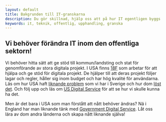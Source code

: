 ```yaml
---
layout: default
title: Bakgrunden till IT-granskarna
description: Du gör skillnad, hjälp oss att på hur IT egentligen byggs is Sverige.
keywords: it, teknik, offentlig, upphandling, granska
---
```


 <section id="promo" class="promo section offset-header">
        <div class="container text-center">
        <h1 class="title tips">Vi behöver förändra IT inom den offentliga sektorn!</h1>
        </div>
    </section>

<section id="about" class="about section">
    <div class="container">
    <p>Vi behöver hitta sätt att ge stöd till kommun/landsting och stat för genomförande av stora digitala projekt. I USA finns <a href="https://18f.gsa.gov/">18F</a> som arbetar för att hjälpa och ge stöd för digitala projekt. De hjälper till att deras projekt följer lagar och regler, håller sig inom budget och har hög kvalité för användarna. Läs om hur USA haft <a href="https://en.wikipedia.org/wiki/HealthCare.gov#Concerns_about_the_website">liknande problem</a> som vi har i Sverige och hur dom <a href="https://www.theatlantic.com/technology/archive/2015/07/the-secret-startup-saved-healthcare-gov-the-worst-website-in-america/397784/">löst det</a>. Och följ upp och läs om <a href="https://www.usds.gov/">US Digital Service</a> för att se hur vi skulle kunna ha det. 
    </p>
    <p>Men är det bara i USA som man förstått att nått behöver ändras? Nä i England har man liknande tänk med <a href="https://www.gov.uk/government/organisations/government-digital-service">Government Digital Service</a>. Låt oss lära av dom andra länderna och skapa nått liknande själva!</p>
     </div>
</section>

 